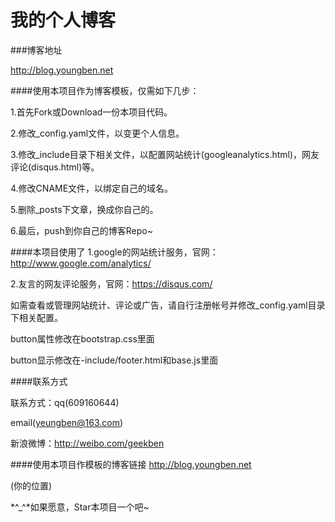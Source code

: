 我的个人博客
================

###博客地址

http://blog.youngben.net

####使用本项目作为博客模板，仅需如下几步：

  1.首先Fork或Download一份本项目代码。

  2.修改_config.yaml文件，以变更个人信息。

  3.修改_include目录下相关文件，以配置网站统计(googleanalytics.html)，网友评论(disqus.html)等。

  4.修改CNAME文件，以绑定自己的域名。

  5.删除_posts下文章，换成你自己的。

  6.最后，push到你自己的博客Repo~

####本项目使用了
  1.google的网站统计服务，官网：http://www.google.com/analytics/

  2.友言的网友评论服务，官网：https://disqus.com/

如需查看或管理网站统计、评论或广告，请自行注册帐号并修改_config.yaml目录下相关配置。

button属性修改在bootstrap.css里面

button显示修改在-include/footer.html和base.js里面

####联系方式

联系方式：qq(609160644)

email(yeungben@163.com)

新浪微博：http://weibo.com/geekben


####使用本项目作模板的博客链接
http://blog.youngben.net

(你的位置)

 *^_^*如果愿意，Star本项目一个吧~



